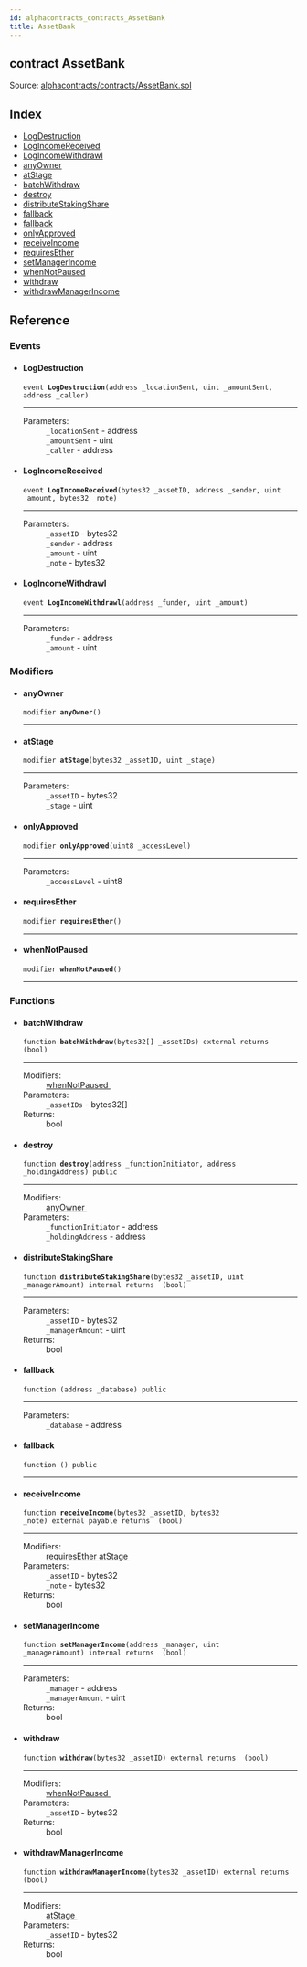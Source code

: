 ```yaml
---
id: alphacontracts_contracts_AssetBank
title: AssetBank
---
```


<div class="contract-doc"><div class="contract"><h2 class="contract-header"><span class="contract-kind">contract</span> AssetBank</h2><div class="source">Source: <a href="https://github.com/MyBitFoundation/MyBit-Network.tech//blob/v0.0.0/contracts/alphacontracts/contracts/AssetBank.sol" target="_blank">alphacontracts/contracts/AssetBank.sol</a></div></div><div class="index"><h2>Index</h2><ul><li><a href="alphacontracts_contracts_AssetBank.html#LogDestruction">LogDestruction</a></li><li><a href="alphacontracts_contracts_AssetBank.html#LogIncomeReceived">LogIncomeReceived</a></li><li><a href="alphacontracts_contracts_AssetBank.html#LogIncomeWithdrawl">LogIncomeWithdrawl</a></li><li><a href="alphacontracts_contracts_AssetBank.html#anyOwner">anyOwner</a></li><li><a href="alphacontracts_contracts_AssetBank.html#atStage">atStage</a></li><li><a href="alphacontracts_contracts_AssetBank.html#batchWithdraw">batchWithdraw</a></li><li><a href="alphacontracts_contracts_AssetBank.html#destroy">destroy</a></li><li><a href="alphacontracts_contracts_AssetBank.html#distributeStakingShare">distributeStakingShare</a></li><li><a href="alphacontracts_contracts_AssetBank.html#">fallback</a></li><li><a href="alphacontracts_contracts_AssetBank.html#">fallback</a></li><li><a href="alphacontracts_contracts_AssetBank.html#onlyApproved">onlyApproved</a></li><li><a href="alphacontracts_contracts_AssetBank.html#receiveIncome">receiveIncome</a></li><li><a href="alphacontracts_contracts_AssetBank.html#requiresEther">requiresEther</a></li><li><a href="alphacontracts_contracts_AssetBank.html#setManagerIncome">setManagerIncome</a></li><li><a href="alphacontracts_contracts_AssetBank.html#whenNotPaused">whenNotPaused</a></li><li><a href="alphacontracts_contracts_AssetBank.html#withdraw">withdraw</a></li><li><a href="alphacontracts_contracts_AssetBank.html#withdrawManagerIncome">withdrawManagerIncome</a></li></ul></div><div class="reference"><h2>Reference</h2><div class="events"><h3>Events</h3><ul><li><div class="item event"><span id="LogDestruction" class="anchor-marker"></span><h4 class="name">LogDestruction</h4><div class="body"><code class="signature">event <strong>LogDestruction</strong><span>(address _locationSent, uint _amountSent, address _caller) </span></code><hr/><dl><dt><span class="label-parameters">Parameters:</span></dt><dd><div><code>_locationSent</code> - address</div><div><code>_amountSent</code> - uint</div><div><code>_caller</code> - address</div></dd></dl></div></div></li><li><div class="item event"><span id="LogIncomeReceived" class="anchor-marker"></span><h4 class="name">LogIncomeReceived</h4><div class="body"><code class="signature">event <strong>LogIncomeReceived</strong><span>(bytes32 _assetID, address _sender, uint _amount, bytes32 _note) </span></code><hr/><dl><dt><span class="label-parameters">Parameters:</span></dt><dd><div><code>_assetID</code> - bytes32</div><div><code>_sender</code> - address</div><div><code>_amount</code> - uint</div><div><code>_note</code> - bytes32</div></dd></dl></div></div></li><li><div class="item event"><span id="LogIncomeWithdrawl" class="anchor-marker"></span><h4 class="name">LogIncomeWithdrawl</h4><div class="body"><code class="signature">event <strong>LogIncomeWithdrawl</strong><span>(address _funder, uint _amount) </span></code><hr/><dl><dt><span class="label-parameters">Parameters:</span></dt><dd><div><code>_funder</code> - address</div><div><code>_amount</code> - uint</div></dd></dl></div></div></li></ul></div><div class="modifiers"><h3>Modifiers</h3><ul><li><div class="item modifier"><span id="anyOwner" class="anchor-marker"></span><h4 class="name">anyOwner</h4><div class="body"><code class="signature">modifier <strong>anyOwner</strong><span>() </span></code><hr/></div></div></li><li><div class="item modifier"><span id="atStage" class="anchor-marker"></span><h4 class="name">atStage</h4><div class="body"><code class="signature">modifier <strong>atStage</strong><span>(bytes32 _assetID, uint _stage) </span></code><hr/><dl><dt><span class="label-parameters">Parameters:</span></dt><dd><div><code>_assetID</code> - bytes32</div><div><code>_stage</code> - uint</div></dd></dl></div></div></li><li><div class="item modifier"><span id="onlyApproved" class="anchor-marker"></span><h4 class="name">onlyApproved</h4><div class="body"><code class="signature">modifier <strong>onlyApproved</strong><span>(uint8 _accessLevel) </span></code><hr/><dl><dt><span class="label-parameters">Parameters:</span></dt><dd><div><code>_accessLevel</code> - uint8</div></dd></dl></div></div></li><li><div class="item modifier"><span id="requiresEther" class="anchor-marker"></span><h4 class="name">requiresEther</h4><div class="body"><code class="signature">modifier <strong>requiresEther</strong><span>() </span></code><hr/></div></div></li><li><div class="item modifier"><span id="whenNotPaused" class="anchor-marker"></span><h4 class="name">whenNotPaused</h4><div class="body"><code class="signature">modifier <strong>whenNotPaused</strong><span>() </span></code><hr/></div></div></li></ul></div><div class="functions"><h3>Functions</h3><ul><li><div class="item function"><span id="batchWithdraw" class="anchor-marker"></span><h4 class="name">batchWithdraw</h4><div class="body"><code class="signature">function <strong>batchWithdraw</strong><span>(bytes32[] _assetIDs) </span><span>external </span><span>returns  (bool) </span></code><hr/><dl><dt><span class="label-modifiers">Modifiers:</span></dt><dd><a href="alphacontracts_contracts_AssetBank.html#whenNotPaused">whenNotPaused </a></dd><dt><span class="label-parameters">Parameters:</span></dt><dd><div><code>_assetIDs</code> - bytes32[]</div></dd><dt><span class="label-return">Returns:</span></dt><dd>bool</dd></dl></div></div></li><li><div class="item function"><span id="destroy" class="anchor-marker"></span><h4 class="name">destroy</h4><div class="body"><code class="signature">function <strong>destroy</strong><span>(address _functionInitiator, address _holdingAddress) </span><span>public </span></code><hr/><dl><dt><span class="label-modifiers">Modifiers:</span></dt><dd><a href="alphacontracts_contracts_AssetBank.html#anyOwner">anyOwner </a></dd><dt><span class="label-parameters">Parameters:</span></dt><dd><div><code>_functionInitiator</code> - address</div><div><code>_holdingAddress</code> - address</div></dd></dl></div></div></li><li><div class="item function"><span id="distributeStakingShare" class="anchor-marker"></span><h4 class="name">distributeStakingShare</h4><div class="body"><code class="signature">function <strong>distributeStakingShare</strong><span>(bytes32 _assetID, uint _managerAmount) </span><span>internal </span><span>returns  (bool) </span></code><hr/><dl><dt><span class="label-parameters">Parameters:</span></dt><dd><div><code>_assetID</code> - bytes32</div><div><code>_managerAmount</code> - uint</div></dd><dt><span class="label-return">Returns:</span></dt><dd>bool</dd></dl></div></div></li><li><div class="item function"><span id="fallback" class="anchor-marker"></span><h4 class="name">fallback</h4><div class="body"><code class="signature">function <strong></strong><span>(address _database) </span><span>public </span></code><hr/><dl><dt><span class="label-parameters">Parameters:</span></dt><dd><div><code>_database</code> - address</div></dd></dl></div></div></li><li><div class="item function"><span id="fallback" class="anchor-marker"></span><h4 class="name">fallback</h4><div class="body"><code class="signature">function <strong></strong><span>() </span><span>public </span></code><hr/></div></div></li><li><div class="item function"><span id="receiveIncome" class="anchor-marker"></span><h4 class="name">receiveIncome</h4><div class="body"><code class="signature">function <strong>receiveIncome</strong><span>(bytes32 _assetID, bytes32 _note) </span><span>external </span><span>payable </span><span>returns  (bool) </span></code><hr/><dl><dt><span class="label-modifiers">Modifiers:</span></dt><dd><a href="alphacontracts_contracts_AssetBank.html#requiresEther">requiresEther </a><a href="alphacontracts_contracts_AssetBank.html#atStage">atStage </a></dd><dt><span class="label-parameters">Parameters:</span></dt><dd><div><code>_assetID</code> - bytes32</div><div><code>_note</code> - bytes32</div></dd><dt><span class="label-return">Returns:</span></dt><dd>bool</dd></dl></div></div></li><li><div class="item function"><span id="setManagerIncome" class="anchor-marker"></span><h4 class="name">setManagerIncome</h4><div class="body"><code class="signature">function <strong>setManagerIncome</strong><span>(address _manager, uint _managerAmount) </span><span>internal </span><span>returns  (bool) </span></code><hr/><dl><dt><span class="label-parameters">Parameters:</span></dt><dd><div><code>_manager</code> - address</div><div><code>_managerAmount</code> - uint</div></dd><dt><span class="label-return">Returns:</span></dt><dd>bool</dd></dl></div></div></li><li><div class="item function"><span id="withdraw" class="anchor-marker"></span><h4 class="name">withdraw</h4><div class="body"><code class="signature">function <strong>withdraw</strong><span>(bytes32 _assetID) </span><span>external </span><span>returns  (bool) </span></code><hr/><dl><dt><span class="label-modifiers">Modifiers:</span></dt><dd><a href="alphacontracts_contracts_AssetBank.html#whenNotPaused">whenNotPaused </a></dd><dt><span class="label-parameters">Parameters:</span></dt><dd><div><code>_assetID</code> - bytes32</div></dd><dt><span class="label-return">Returns:</span></dt><dd>bool</dd></dl></div></div></li><li><div class="item function"><span id="withdrawManagerIncome" class="anchor-marker"></span><h4 class="name">withdrawManagerIncome</h4><div class="body"><code class="signature">function <strong>withdrawManagerIncome</strong><span>(bytes32 _assetID) </span><span>external </span><span>returns  (bool) </span></code><hr/><dl><dt><span class="label-modifiers">Modifiers:</span></dt><dd><a href="alphacontracts_contracts_AssetBank.html#atStage">atStage </a></dd><dt><span class="label-parameters">Parameters:</span></dt><dd><div><code>_assetID</code> - bytes32</div></dd><dt><span class="label-return">Returns:</span></dt><dd>bool</dd></dl></div></div></li></ul></div></div></div>
